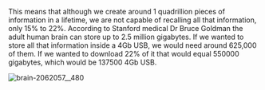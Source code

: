 This means that although we create around 1 quadrillion pieces of information in a lifetime, we are not capable of recalling all that information, only 15% to 22%. According to Stanford medical Dr Bruce Goldman the adult human brain can store up to 2.5 million gigabytes. If we wanted to store all that information inside a 4Gb USB, we would need around 625,000 of them. If we wanted to download 22% of it that would equal 550000 gigabytes, which would be 137500 4Gb USB.

![brain-2062057__480](https://user-images.githubusercontent.com/111941990/187356373-e9ba167d-5fc4-4341-9572-8ea4b3896df8.jpg)
